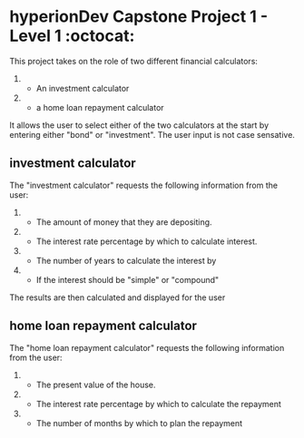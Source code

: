 # hyperionDev Capstone Project 1 - Level 1 :octocat: 

This project takes on the role of two different financial calculators: 
1) - An investment calculator
2) - a home loan repayment calculator

It allows the user to select either of the two calculators at the start by entering either "bond" or "investment".
The user input is not case sensative.

## investment calculator

The "investment calculator" requests the following information from the user:

1) - The amount of money that they are depositing.
2) - The interest rate percentage by which to calculate interest.
3) - The number of years to calculate the interest by
4) - If the interest should be "simple" or "compound" 

The results are then calculated and displayed for the user

## home loan repayment calculator

The "home loan repayment calculator" requests the following information from the user:
1) - The present value of the house.
2) - The interest rate percentage by which to calculate the repayment
2) - The number of months by which to plan the repayment



